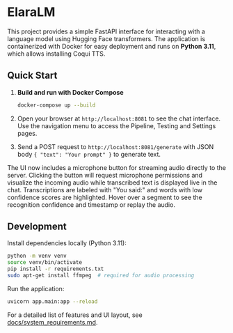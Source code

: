 # ElaraLM

This project provides a simple FastAPI interface for interacting with a language model using Hugging Face transformers. The application is containerized with Docker for easy deployment and runs on **Python&nbsp;3.11**, which allows installing Coqui TTS.

## Quick Start

1. **Build and run with Docker Compose**

   ```bash
   docker-compose up --build
   ```
   
2. Open your browser at `http://localhost:8081` to see the chat interface. Use the
   navigation menu to access the Pipeline, Testing and Settings pages.

3. Send a POST request to `http://localhost:8081/generate` with JSON body `{ "text": "Your prompt" }` to generate text.

The UI now includes a microphone button for streaming audio directly to the server. Clicking the button will request microphone permissions and visualize the incoming audio while transcribed text is displayed live in the chat.
Transcriptions are labeled with "You said:" and words with low confidence scores are highlighted. Hover over a segment to see the recognition confidence and timestamp or replay the audio.

## Development

Install dependencies locally (Python 3.11):

```bash
python -m venv venv
source venv/bin/activate
pip install -r requirements.txt
sudo apt-get install ffmpeg  # required for audio processing
```

Run the application:

```bash
uvicorn app.main:app --reload
```

For a detailed list of features and UI layout, see [docs/system_requirements.md](docs/system_requirements.md).

